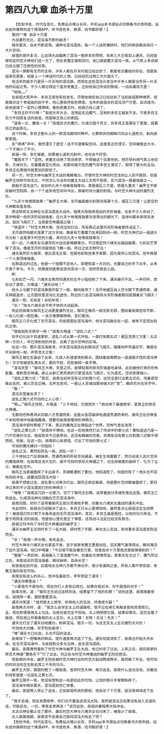 # 第四八九章 血杀十万里
        【告知书友，时代在变化，免费站点难以长存，手机app多书源站点切换看书大势所趋，站长给你推荐的这个换源APP，听书音色多、换源、找书都好使！】
       第四**章 血杀十万里
       大战激烈无比，混沌海不断的崩溃！
       喊杀震天，血水不断迸溅，诸神与混沌遗民，每一个人战死爆碎时，他们的鲜血都会染红一大片空间。
       辰祖的意外复活，让这场大战偏离了混沌一族原本的预想，本来三大王侯加上通天，已经能够吃定时空大神他们这一方了，现在老魔王强势回归，张口就就要灭混沌一族，从气势上来说就已经占据了压倒性的优势。
       混沌一族都有无尽的生命，许多人都在开天时就已经出世了，都是老古董级的存在，但是辰祖来历更甚，他是上一个神话时代的人物，已经经历过两三次大毁灭了。
       他当年的敌手乃是另一片天地的混沌族，而现在这些混沌元老当中许多人都是当年另一片天地的后起之秀。不少人都记得这个盖世老魔王，正如他自己所说的那般，一战血屠百万里！
       “哈哈……”
       在辰祖大笑声中，多目王感觉有些发毛，尽管他相信自己已经达到了当初辰组那种境界，但是面对这个老祖级的刽子手，他心里依然有些惧意。当年的辰祖杀的混沌浮尸万里，血流成河，给他造成了一定的心理障碍，看到老魔王时，他就已经心虚了。
       “多目王你不行啊！”辰祖大开大合，浩荡起无边魔气，压制的多目王越发不支。不是多目王实力不如刚复活的辰祖，而是缺乏信心的原因。
       “道高一丈，魔高一丈！”辰祖巨大的魔爪，化成方圆千百丈，将多目王笼罩在了里面，就要将之抓起炼化。
       这个时候，多目王额头上的一排混沌眼同时睁开。七颗邪异的眼眸闪烁出七道死光，射向辰家老祖。
       在“哧哧”声中，竟然湮灭了虚空！这不可是撕裂空间，这是真正的湮灭，空间被毁去大半，一下子缩小了不少。
       辰祖一惊，急忙躲避，如果被七道死光射中。他也会不好受。
       “魔吞天下！”显然，老魔王动用了禁忌绝学，不想被这个后辈伤到，想尽早利用气势上地优势，灭掉对方。无量魔身显化而出，刹那间毁灭性的魔气将多目王淹没了，取得了极大的主动。多目王在黑暗中就更加的胆怯了。
       另一方，时空大神与幽罗王大战的难解难分。尽管时空大神的时空法则让人防不胜防，但是幽罗王同样可怕无比，不然怎么与当年的魔主大战三天而不败呢，实乃混沌一族最强者之一。
       脱胎于混沌法门，自创的九天十地唯我独尊功。真是威压三万里，势震九重天！幽罗王不断突破时空陷阱，自一个个迷失地空间中冲出，穿破时间力量的封锁。与时空大神大战的激烈无比。
       “九天十地惟我独尊！”幽罗王大喝，无尽幽森碧光刹那间笼罩十方，威压三万里！让是空的大神都有窒息感。
       旁边除却太古神在与混沌遗民大战外，暗黑大陆跑来观战的天阶强者，也有不少人参战了，其中稍弱一些的天阶初级强者，在九天十地惟我独尊功浩荡出的碧光下，连惨叫都未来得及发出。就灰飞烟灭了，当真是恐怖霸道之极！
       “快退开！”时空大神大喝，空间法则打出，所有靠近这里的天阶强者都传送走了。
       无尽森然地碧光笼罩了这方天地，像是有万重魔刀在来回刮动一般，时空大神打出一道道大次元斩！这是源于时空的力量，来对抗九天十地惟我独尊功！
       另一边，六魂天女与通天的大战也是难解难分。不过很显然六魂天女越战越勇。七彩虹芒贯穿了混沌，像是无尽的流星雨在飞舞一般。所过之处无物可当！
       通天虽然实力强悍，堪比混沌王侯，但是他却有些束手束脚，因为虽然心向混沌，但毕竟是一个人类顶峰强者。
       在那遥远的过去，他是一个摇摆不定地人，即便和某一方对抗，也要自己的手下出手，从来不真个参与。今次，他算是彻底表态投向混沌一方，但终究有些心结。
       刷
       七彩虹芒一闪，六魂天女竟然将通天的左手小指给削了下来。通天躲闪不及，一声闷哼，而后动了真怒，大喝道：“通天动地！”
       他头上与脚下的混沌像是炸裂了一般，瞬间崩溃了！无尽地威压自上空与脚下贯通而来，通天神威盖世，让方圆百里混沌化无虚伪，附近的几名混沌移民与天阶强者都彻底跟着灰飞烟灭！
       通天一怒，天地变！杀机毕现！
       “杀！”他与六魂天女不死不休的大战起来。
       而此刻辰南与御风王之战更是激烈无比，御风王像风一般无影无踪，围绕着辰南狂攻不断，一会儿化成一股狂暴，一会又像拂面杨柳，变幻莫测。
       御风王几乎化成了无尽混沌，将辰南困在混沌海中，他与混沌融合在一起，根本不显现出有形之体。
       “借独孤败天绝学一用！”辰南大喝道：“逆乱八式！”
       双手幻化出千百道掌影，逆乱八式从第一式开始，一直打倒第五式！威压浩荡三万里！太古神一方的人，早已得到他的传音，远离了这片恐怖的区域。
       在这一刻，整片混沌海崩溃，许多混沌遗民在刹那间灰飞烟灭，隆隆响声传遍天宇，像是在开天辟地一般，声势浩大之极！
       御风王被生生逼迫了出来，化成人形速度快到极点，围绕着辰南劈出一道道毁灭性的混沌神力！方才他被逆乱第五式，震的不轻，险些崩碎一条手臂。
       “混沌天罡！”御风王大喝，天罡之风，能够轻易吹碎天阶强者地身体，此刻被他打来的恐怖能量，堪称禁忌神通。直让从新汇聚而来的万里混沌灰飞烟灭，化为虚无，空间急骤缩小。
       “逆乱之第六式！”其实，辰南当初并没有见识到第六式，这完全是打出第五式后，凭着感觉推出去的，奥义完全正确。无声无息间，一股让人灵魂战栗地强大的“势”。瞬间充斥在天宇中。
       “轰！”
       混沌天罡被击溃了！
       逆乱之第六式可怕的让人心惊！
       “啊……”御风王惊怒，大喝道：“三千地狱，为我而开！”他动用了最强绝学，是真正的禁忌大神通。
       无数地恐怖黑洞从四面八方贯通而来，这是从各层破碎地通道贯通而来的，御风王在召唤各个未知死域中地最强魔魂，想要将辰南吞噬地形神俱灭。
       混沌海中顿时黑暗了下来，真正的魔鬼正在降临这个世界。恐怖气息在浩荡！
       “逆乱之第七式！”辰南并不惧怕，在这一刻他竟然打出了传说中的第七式！要知道这乃是一门不完善的功法，独孤败天不过是草创，还没有精细的完善，究竟有没有第七式和第八式都不得而知。但是。在这一刻，辰南却心有感悟，打出了可怕的第七式！
       可怕的魔光横扫一切阻挡！
       逆乱之法，果然如其名一般。逆乱一切！
       三千地狱之门全部崩碎，贯通而来的所有空间通道，被生生地震散了，而已经进入这片空间的魔鬼妖物，在辰南这浩大无匹、威不可挡的禁忌大神通之下，也全部被震的崩碎了，化为了尘沙，飘散在空中。
       御风王当真被震碎了半边身子。灵魂都遭到了重创，他知道败了，彻底的败了！他头也不回地向前冲去，就要逃回混沌大陆！
       辰南不想放过去，逆乱第七式再次打出，御风王疯狂躲避，但是整片空间都被震碎了，更将冲过来的不少混沌遗民打的形神俱灭！
       “喀嚓！”辰南突兀的一记掌刀。切下了御风王右臂。连带着部分灵魂失落在这里。御风王亡命逃去，化成混沌神光消融在茫茫混沌海中。
       辰南完胜。封印了连带着御风王部分灵魂地手臂，向着与六魂天女激战的通天冲去。
       与此同时，辰祖也已经解决了战斗，多目王打从心里惧怕他，最终差点让辰祖活生生给劈了！被辰祖打的只剩下半条命逃向无尽混沌海中。其实，多目王最是冤枉，以他的功力来说，不差于刚刚复活的辰祖，但是他心里先差生了惧意，这场战斗注定已经没有悬念。
       辰祖立时冲向了与时空大神激战的幽罗王！
       通天与幽罗王见同时多了一名大敌，顿时慌了手脚，再也无心恋战，率领重多混沌遗民败逃而去。
       “杀！”辰南一声大喝，率先追去。
       时空大神与六魂天女也紧追不舍。至于辰家老魔王更是凶狂，滔天魔气激荡而出，瞬间淹没了这片混沌海，他口中喝着：“今日虽不能血屠百万里，但是血杀十万里我还是能够做到的！”
       “轰隆”一声巨响，辰祖融入了滚滚魔气中，向着前方席卷而去。景象实在太过了，魔气所过之处，未能逃走的混沌强者，瞬间崩碎，血染长空！
       有辰祖在前开道，后面地太古神几乎都不用动手，很少有漏网之鱼，所有人都不禁惊骇，老魔王强的有些可怕。
       辰南没有这么的杀心，他冲在最前方，牢牢锁定了通天！
       “通天你哪里逃！”
       “小辈我可不是怕你，现在你们人多势众而已，如果你我对决，你不是我的对手！”
       辰南冷笑，道：“御风王也说过这样的话，结果留下了他的右臂！”说到这里，辰南隔着很远，就排除一掌，震碎重重混沌。
       通天冷笑道：“居然是太上绝学，你用他人的法诀，终难成大器！”
       辰南再次冷哼，道：“我怎么会学走太上的道路呢，我不过在用它来触发我地灵感而已。且，现在即便我用太上功法，也绝对是完全不同地。太上明明想忘我，结果却尊天，这完全着了痕迹。现在就让你看看我的太上玄功，太上忘情！无物！无法！无天！”
       通天也打出了通天动地魔功，粉碎混沌，毁灭一切，与这无天太上玄功激烈大对抗！
       可怕地大对撞，天宇险些崩溃！
       “噗”通天大口吐血，头也不回的逃去。
       辰南抹了一把嘴角的鲜血，提升速度再次追了下去。通天彻底消失了，辰南也开始大开杀戒，在无尽混沌海中，与辰祖和众多太古神，追杀混沌遗民。
       最后，辰南竟然看到了时空大神与幽罗王在大战，他立时杀了过去。上来之后，就将辰家的禁忌大神通“魔吞天下”打了出去，将正在与时空大神激战的幽罗王险些吞没。
       受辰南的冲击，幽罗王险些被时空大神打出的时空大裂战劈成两半，虽然躲了开去，但可怕的时间法则生生削去其三千年的功力。
       幽罗王大怒，狠狠的瞪了一眼辰南，舍弃时空大神，再次逃走。辰南什么话也没说，对着他的背影就是一记逆乱之第七式。
       幽罗王随手一挥，但没有想到这一击是如此的可怕，让他的那只手掌都粉碎了。
       混沌海中喊杀震天，混沌遗民伤亡惨重。
       最后，辰祖等人停止了追击，正如辰祖所说的那般，他血杀了十万里，就没有继续追下去了。
       “我才还魂，现在急需修养，你们也不要追进混沌大陆，我怀疑混沌王如果没有进入天道的话，可能还在。一切，等我复原再说！”说完这些，辰祖向着暗黑大陆冲去。
       太古众神全都止住了脚步，最后时空大神与六魂天女也归来了，唯独少了辰南。
       众人面面相觑，辰南该不会是自己独闯混沌大陆去了吧？
       【告知书友，时代在变化，免费站点难以长存，手机app多书源站点切换看书大势所趋，站长给你推荐的这个换源APP，听书音色多、换源、找书都好使！】